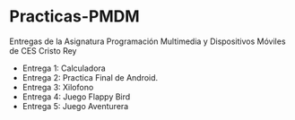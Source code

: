 # Practicas-PMDM
Entregas de la Asignatura Programación  Multimedia  y Dispositivos Móviles de CES Cristo Rey 

* Entrega 1: Calculadora
* Entrega 2: Practica Final de Android.
* Entrega 3: Xilofono
* Entrega 4: Juego Flappy Bird
* Entrega 5: Juego Aventurera
